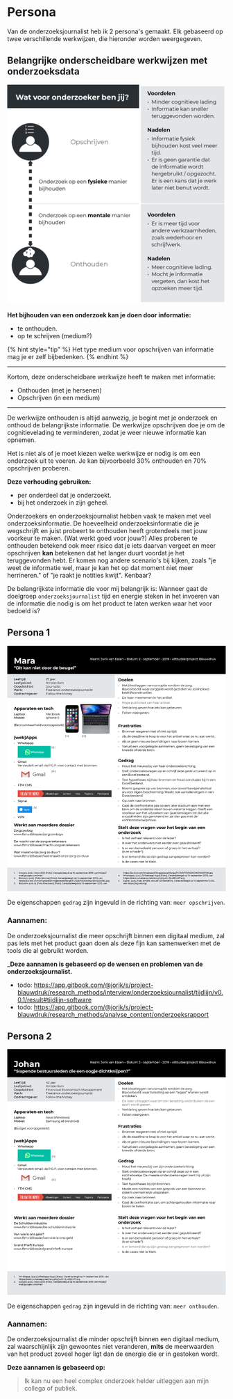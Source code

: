# Persona

Van de onderzoeksjournalist heb ik 2 persona's gemaakt. Elk gebaseerd op twee verschillende werkwijzen, die hieronder worden weergegeven.


## Belangrijke onderscheidbare werkwijzen met onderzoeksdata

![Belangrijke onderscheidbare werkwijzen met onderzoeksdata](content/persona-classificatie.png)


__Het bijhouden van een onderzoek kan je doen door informatie:__
* te onthouden.
* op te schrijven (medium?)

{% hint style="tip" %}
Het type medium voor opschrijven van informatie mag je er zelf bijbedenken. 
{% endhint %}

---

Kortom, deze onderscheidbare werkwijze heeft te maken met informatie:
* Onthouden (met je hersenen)
* Opschrijven (in een medium)

---

De werkwijze onthouden is altijd aanwezig, je begint met je onderzoek en onthoud de belangrijkste informatie.
De werkwijze opschrijven doe je om de cognitievelading te verminderen, zodat je weer nieuwe informatie kan opnemen.

Het is niet als of je moet kiezen welke werkwijze er nodig is om een onderzoek uit te voeren. Je kan bijvoorbeeld 30% onthouden en 70% opschrijven proberen.

__Deze verhouding gebruiken:__
* per onderdeel dat je onderzoekt.
* bij het onderzoek in zijn geheel.



Onderzoekers en onderzoeksjournalist hebben vaak te maken met veel onderzoeksinformatie. De hoeveelheid onderzoeksinformatie die je wegschrijft en juist probeert te onthouden heeft grotendeels met jouw voorkeur te maken. (Wat werkt goed voor jouw?) Alles proberen te onthouden betekend ook meer risico dat je iets daarvan vergeet en meer opschrijven __kan__ betekenen dat het langer duurt voordat je het teruggevonden hebt. Er komen nog andere scenario's bij kijken, zoals "je weet de informatie wel, maar je kan het op dat moment niet meer herrineren." of "je raakt je notities kwijt". Kenbaar?

De belangrijkste informatie die voor mij belangrijk is: Wanneer gaat de doelgroep `onderzoeksjournalist` tijd en energie steken in het invoeren van de informatie die nodig is om het product te laten werken waar het voor bedoeld is?





## Persona 1

![Persona 1](content/persona1.png)

De eigenschappen `gedrag` zijn ingevuld in de richting van: `meer opschrijven`.

### Aannamen:
De onderzoeksjournalist die meer opschrijft binnen een digitaal medium, zal pas iets met het product gaan doen als deze fijn kan samenwerken met de tools die al gebruikt worden.

___Deze aannamen is gebaseerd op de wensen en problemen van de onderzoeksjournalist.__
* todo: https://app.gitbook.com/@jorik/s/project-blauwdruk/research_methods/interview/onderzoeksjournalist/tijdlijn/v0.0.1/result#tijdlijn-software
* todo: https://app.gitbook.com/@jorik/s/project-blauwdruk/research_methods/analyse_content/onderzoeksrapport


## Persona 2

![Persona 2](content/persona2.png)

De eigenschappen `gedrag` zijn ingevuld in de richting van: `meer onthouden`.

### Aannamen:
De onderzoeksjournalist die minder opschrijft binnen een digitaal medium, zal waarschijnlijk zijn gewoontes niet veranderen, **mits** de meerwaarden van het product zoveel hoger ligt dan de energie die er in gestoken wordt. 

__Deze aannamen is gebaseerd op:__
>
> Ik kan nu een heel complex onderzoek helder uitleggen aan mijn collega of publiek.
>